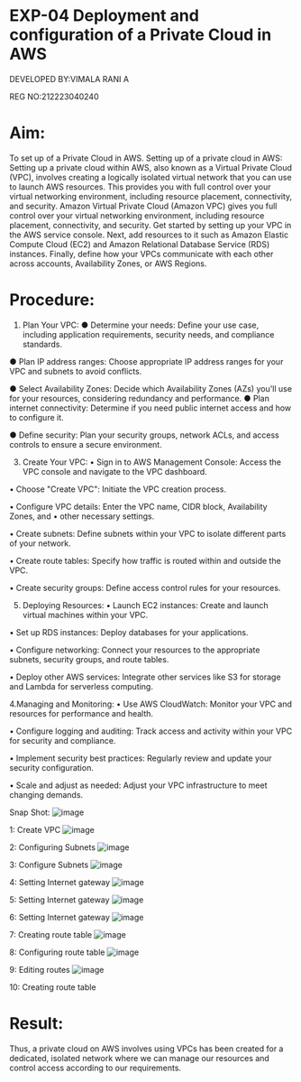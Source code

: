 # EXP-04 Deployment and configuration of a Private Cloud  in AWS
DEVELOPED BY:VIMALA RANI A

REG NO:212223040240
# Aim:
To set up of a Private Cloud  in AWS.
         Setting up of a private cloud in AWS:
Setting up a private cloud within AWS, also known as a Virtual Private Cloud (VPC),
involves creating a logically isolated virtual network that you can use to launch AWS
resources. This provides you with full control over your virtual networking environment,
including resource placement, connectivity, and security.
Amazon Virtual Private Cloud (Amazon VPC) gives you full control over your virtual
networking environment, including resource placement, connectivity, and security. Get
started by setting up your VPC in the AWS service console. Next, add resources to it such as
Amazon Elastic Compute Cloud (EC2) and Amazon Relational Database Service (RDS)
instances. Finally, define how your VPCs communicate with each other across accounts,
Availability Zones, or AWS Regions.
# Procedure:
1. Plan Your VPC:
● Determine your needs:
Define your use case, including application requirements, security needs, and
compliance standards.

● Plan IP address ranges:
Choose appropriate IP address ranges for your VPC and subnets to avoid conflicts.

● Select Availability Zones:
Decide which Availability Zones (AZs) you'll use for your resources, considering
redundancy and performance.
● Plan internet connectivity:
Determine if you need public internet access and how to configure it.

● Define security:
Plan your security groups, network ACLs, and access controls to ensure a secure
environment.

3. Create Your VPC:
•	Sign in to AWS Management Console: Access the VPC console and navigate to the VPC dashboard.

•	 Choose "Create VPC": Initiate the VPC creation process.

•	Configure VPC details: Enter the VPC name, CIDR block, Availability Zones, and
•	other necessary settings.

•	Create subnets: Define subnets within your VPC to isolate different parts of your
	network.
 
•	Create route tables: Specify how traffic is routed within and outside the VPC.

•	 Create security groups: Define access control rules for your resources.

5. Deploying Resources:
•	Launch EC2 instances: Create and launch virtual machines within your VPC.

•	 Set up RDS instances: Deploy databases for your applications.

•	Configure networking: Connect your resources to the appropriate subnets, security
groups, and route tables.

•	Deploy other AWS services: Integrate other services like S3 for storage and Lambda for serverless computing.

4.Managing and Monitoring:
•	Use AWS CloudWatch: Monitor your VPC and resources for performance and
health.

•	Configure logging and auditing: Track access and activity within your VPC for
security and compliance.

•	Implement security best practices: Regularly review and update your security
configuration.

•	Scale and adjust as needed: Adjust your VPC infrastructure to meet changing
demands.


Snap Shot:
![image](https://github.com/user-attachments/assets/013bb3ef-f76e-46a3-b7d1-e0baca0ea3fe)

 

 1: Create VPC
 ![image](https://github.com/user-attachments/assets/e0a4bda9-a138-4135-901d-6fc3cf10ab51)

 
 2: Configuring Subnets
 ![image](https://github.com/user-attachments/assets/d01d7bf6-0a87-4ccf-8ea8-d866edd9aca2)


 3: Configure Subnets
 ![image](https://github.com/user-attachments/assets/8b011f51-9394-4987-b20c-7647b43f67ca)


 4: Setting Internet gateway
![image](https://github.com/user-attachments/assets/1bdc5fe4-c862-4da4-8055-467cc3ec8592)

 
 5: Setting Internet gateway
![image](https://github.com/user-attachments/assets/36e261e9-02bd-4138-ba67-a550053e98ce)

 6: Setting Internet gateway
![image](https://github.com/user-attachments/assets/ce784708-92d2-4075-9bc9-2c94df71fb24)

 
 7: Creating route table
![image](https://github.com/user-attachments/assets/ad2d9ba1-32f4-4e4e-a298-4d123099ea2a)

 
 8: Configuring route table
![image](https://github.com/user-attachments/assets/ed78e0b6-f713-4159-ac47-adc12a33f51d)

 
 9: Editing routes
![image](https://github.com/user-attachments/assets/bbf7def9-db5d-44f1-a08b-5b73acd68f06)

 10: Creating route table





# Result:
Thus, a  private cloud on AWS involves using VPCs has been created for  a dedicated, isolated network where we can manage our resources and control access according to our requirements.
